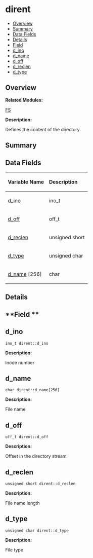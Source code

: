 # dirent<a name="ZH-CN_TOPIC_0000001055198174"></a>

-   [Overview](#section1397390635165636)
-   [Summary](#section1943097188165636)
-   [Data Fields](#pub-attribs)
-   [Details](#section1485027188165636)
-   [Field](#section740521908165636)
-   [d\_ino](#aaea0878aa0629630d94e180f5dbc22c5)
-   [d\_name](#ae52d525c8057131d7f1155fe7039910d)
-   [d\_off](#af812e4ed54eeb48e843efa6fb9a5465f)
-   [d\_reclen](#a90dc47836e8ef510437317876368859e)
-   [d\_type](#adca3b20d5a245f0d8b9f2aa84844b1ff)

## **Overview**<a name="section1397390635165636"></a>

**Related Modules:**

[FS](FS.md)

**Description:**

Defines the content of the directory. 

## **Summary**<a name="section1943097188165636"></a>

## Data Fields<a name="pub-attribs"></a>

<a name="table368140534165636"></a>
<table><thead align="left"><tr id="row1768732888165636"><th class="cellrowborder" valign="top" width="50%" id="mcps1.1.3.1.1"><p id="p1095951529165636"><a name="p1095951529165636"></a><a name="p1095951529165636"></a>Variable Name</p>
</th>
<th class="cellrowborder" valign="top" width="50%" id="mcps1.1.3.1.2"><p id="p124209812165636"><a name="p124209812165636"></a><a name="p124209812165636"></a>Description</p>
</th>
</tr>
</thead>
<tbody><tr id="row1799671262165636"><td class="cellrowborder" valign="top" width="50%" headers="mcps1.1.3.1.1 "><p id="p862103301165636"><a name="p862103301165636"></a><a name="p862103301165636"></a><a href="dirent.md#aaea0878aa0629630d94e180f5dbc22c5">d_ino</a></p>
</td>
<td class="cellrowborder" valign="top" width="50%" headers="mcps1.1.3.1.2 "><p id="p918589604165636"><a name="p918589604165636"></a><a name="p918589604165636"></a>ino_t </p>
</td>
</tr>
<tr id="row1127669149165636"><td class="cellrowborder" valign="top" width="50%" headers="mcps1.1.3.1.1 "><p id="p62307553165636"><a name="p62307553165636"></a><a name="p62307553165636"></a><a href="dirent.md#af812e4ed54eeb48e843efa6fb9a5465f">d_off</a></p>
</td>
<td class="cellrowborder" valign="top" width="50%" headers="mcps1.1.3.1.2 "><p id="p876167205165636"><a name="p876167205165636"></a><a name="p876167205165636"></a>off_t </p>
</td>
</tr>
<tr id="row1043141771165636"><td class="cellrowborder" valign="top" width="50%" headers="mcps1.1.3.1.1 "><p id="p929779952165636"><a name="p929779952165636"></a><a name="p929779952165636"></a><a href="dirent.md#a90dc47836e8ef510437317876368859e">d_reclen</a></p>
</td>
<td class="cellrowborder" valign="top" width="50%" headers="mcps1.1.3.1.2 "><p id="p1013082231165636"><a name="p1013082231165636"></a><a name="p1013082231165636"></a>unsigned short </p>
</td>
</tr>
<tr id="row337487376165636"><td class="cellrowborder" valign="top" width="50%" headers="mcps1.1.3.1.1 "><p id="p1892206625165636"><a name="p1892206625165636"></a><a name="p1892206625165636"></a><a href="dirent.md#adca3b20d5a245f0d8b9f2aa84844b1ff">d_type</a></p>
</td>
<td class="cellrowborder" valign="top" width="50%" headers="mcps1.1.3.1.2 "><p id="p139421312165636"><a name="p139421312165636"></a><a name="p139421312165636"></a>unsigned char </p>
</td>
</tr>
<tr id="row1370652209165636"><td class="cellrowborder" valign="top" width="50%" headers="mcps1.1.3.1.1 "><p id="p498078041165636"><a name="p498078041165636"></a><a name="p498078041165636"></a><a href="dirent.md#ae52d525c8057131d7f1155fe7039910d">d_name</a> [256]</p>
</td>
<td class="cellrowborder" valign="top" width="50%" headers="mcps1.1.3.1.2 "><p id="p422487305165636"><a name="p422487305165636"></a><a name="p422487305165636"></a>char </p>
</td>
</tr>
</tbody>
</table>

## **Details**<a name="section1485027188165636"></a>

## **Field **<a name="section740521908165636"></a>

## d\_ino<a name="aaea0878aa0629630d94e180f5dbc22c5"></a>

```
ino_t dirent::d_ino
```

 **Description:**

Inode number 

## d\_name<a name="ae52d525c8057131d7f1155fe7039910d"></a>

```
char dirent::d_name[256]
```

 **Description:**

File name 

## d\_off<a name="af812e4ed54eeb48e843efa6fb9a5465f"></a>

```
off_t dirent::d_off
```

 **Description:**

Offset in the directory stream 

## d\_reclen<a name="a90dc47836e8ef510437317876368859e"></a>

```
unsigned short dirent::d_reclen
```

 **Description:**

File name length 

## d\_type<a name="adca3b20d5a245f0d8b9f2aa84844b1ff"></a>

```
unsigned char dirent::d_type
```

 **Description:**

File type 

